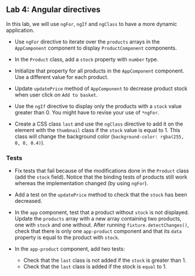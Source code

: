 ## Lab 4: Angular directives

In this lab, we will use `ngFor`, `ngIf` and `ngClass` to have a more dynamic application.  

- Use `ngFor` directive to iterate over the `products` arrays in the `AppComponent` component to display `ProductComponent` components.

- In the `Product` class, add a `stock` property with `number` type.

- Initialize that property for all products in the `AppComponent` component. Use a different value for each product.

- Update `updatePrice` method of `AppComponent` to decrease product stock when user click on `Add to basket`.

- Use the `ngIf` directive to display only the products with a `stock` value greater than 0. You might have to revise your use of `*ngFor`.

- Create a CSS class `last` and use the `ngClass` directive to add it on the element with the `thumbnail` class if the `stock` value is equal to 1. This class will change the background color (`background-color: rgba(255, 0, 0, 0.4)`).

### Tests

- Fix tests that fail because of the modifications done in the `Product` class (add the `stock` field). Notice that the binding tests of products still work whereas the implementation changed (by using `ngFor`).

- Add a test on the `updatePrice` method to check that the `stock` has been decreased.

- In the `app` component, test that a product without `stock` is not displayed. Update the `products` array with a new array containing two products, one with `stock` and one without. After running `fixture.detectChanges()`, check that there is only one `app-product` component and that its `data` property is equal to the product with `stock`.

- In the `app-product` component, add two tests:
  - Check that the `last` class is not added if the `stock` is greater than 1.
  - Check that the `last` class is added if the stock is `equal` to 1.
